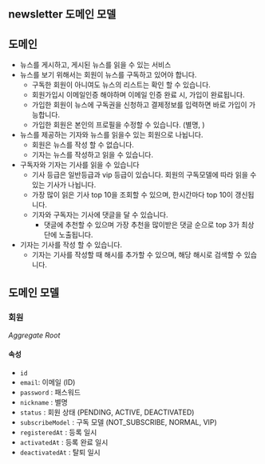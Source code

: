 ## newsletter 도메인 모델


## 도메인
- 뉴스를 게시하고, 게시된 뉴스를 읽을 수 있는 서비스
- 뉴스를 보기 위해서는 회원이 뉴스를 구독하고 있어야 합니다.
  - 구독한 회원이 아니여도 뉴스의 리스트는 확인 할 수 있습니다.
  - 회원가입시 이메일인증 해야하며 이메일 인증 완료 시, 가입이 완료됩니다.
  - 가입한 회원이 뉴스에 구독권을 신청하고 결제정보를 입력하면 바로 가입이 가능합니다.
  - 가입한 회원은 본인의 프로필을 수정할 수 있습니다. (별명, )
- 뉴스를 제공하는 기자와 뉴스를 읽을수 있는 회원으로 나뉩니다.
  - 회원은 뉴스를 작성 할 수 없습니다.
  - 기자는 뉴스를 작성하고 읽을 수 있습니다.
- 구독자와 기자는 기사를 읽을 수 있습니다
  - 기사 등급은 일반등급과 vip 등급이 있습니다. 회원의 구독모델에 따라 읽을 수 있는 기사가 나뉩니다.
  - 가장 많이 읽은 기사 top 10을 조회할 수 있으며, 한시간마다 top 10이 갱신됩니다.
  - 기자와 구독자는 기사에 댓글을 달 수 있습니다.
    - 댓글에 추천할 수 있으며 가장 추천을 많이받은 댓글 순으로 top 3가 최상단에 노출됩니다.
- 기자는 기사를 작성 할 수 있습니다.
  - 기자는 기사를 작성할 때 해시를 추가할 수 있으며, 해당 해시로 검색할 수 있습니다.

## 도메인 모델

### 회원
_Aggregate Root_

#### 속성
- `id` 
- `email`: 이메일 (ID)
- `password` : 패스워드
- `nickname` : 별명
- `status` : 회원 상태 (PENDING, ACTIVE, DEACTIVATED)
- `subscribeModel` : 구독 모델 (NOT_SUBSCRIBE, NORMAL, VIP)
- `registeredAt` : 등록 일시
- `activatedAt` : 등록 완료 일시
- `deactivatedAt` : 탈퇴 일시

